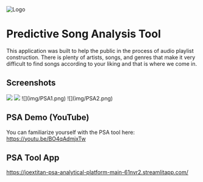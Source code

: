 
![Logo](https://www.citypng.com/public/uploads/preview/black-music-wave-sound-waves-rhythm-free-png-316319757241kbuiyklh2.png)


# Predictive Song Analysis Tool

This application was built to help the public in the process of audio playlist construction. 
There is plenty of artists, songs, and genres that make it very difficult to find songs according to your liking and that is where we come in.  


## Screenshots
<img src="img/PSA1.png">
<img src="img/PSA2.png">
![](img/PSA1.png)
![](img/PSA2.png)


## PSA Demo (YouTube)

You can familiarize yourself with the PSA tool here: https://youtu.be/BO4qAdmjxTw


## PSA Tool App

https://joextitan-psa-analytical-platform-main-61nvr2.streamlitapp.com/


